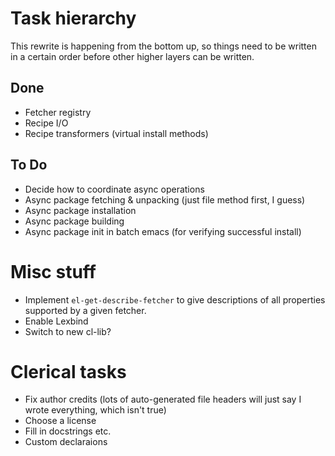 # Task hierarchy

This rewrite is happening from the bottom up, so things need to be
written in a certain order before other higher layers can be written.

## Done

* Fetcher registry
* Recipe I/O
* Recipe transformers (virtual install methods)

## To Do

* Decide how to coordinate async operations
* Async package fetching & unpacking (just file method first, I guess)
* Async package installation
* Async package building
* Async package init in batch emacs (for verifying successful install)

# Misc stuff

* Implement `el-get-describe-fetcher` to give descriptions of all
  properties supported by a given fetcher.
* Enable Lexbind
* Switch to new cl-lib?

# Clerical tasks

* Fix author credits (lots of auto-generated file headers will just
  say I wrote everything, which isn't true)
* Choose a license
* Fill in docstrings etc.
* Custom declaraions

